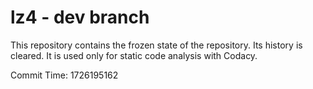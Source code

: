 # lz4 - dev branch

This repository contains the frozen state of the repository.
Its history is cleared. It is used only for static code
analysis with Codacy.

Commit Time: 1726195162